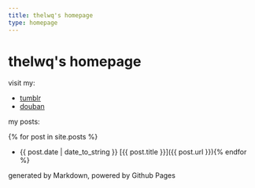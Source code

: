 ```yaml
---
title: thelwq's homepage
type: homepage
---
```

# thelwq's homepage

visit my:

- [tumblr](http://tumblr.liuweiqiang.me/)
- [douban](https://www.douban.com/people/liriban/)

my posts:

{% for post in site.posts %}
- {{ post.date | date_to_string }} [{{ post.title }}]({{ post.url }}){% endfor %}

generated by Markdown, powered by Github Pages
